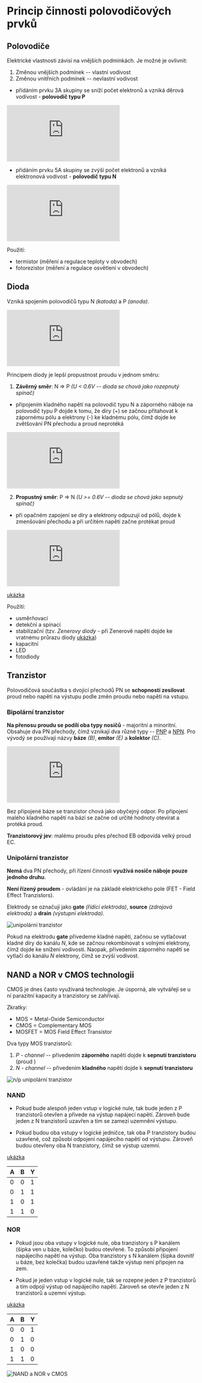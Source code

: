 # Princip činnosti polovodičových prvků

## Polovodiče

Elektrické vlastnosti závisí na vnějších podmínkách.
Je možné je ovlivnit:

1) Změnou vnějších podmínek -- vlastní vodivost
2) Změnou vnitřních podmínek -- nevlastní vodivost

  - přidáním prvku 3A skupiny se sníží počet elektronů a vzniká děrová vodivost - **polovodič typu P**

  ![děrová vodivost](http://szz.g6.cz/lib/exe/fetch.php?cache=&media=temata:01-polovodice:f2-6.jpg)

  - přidáním prvku 5A skupiny se zvýší počet elektronů a vzníká elektronová vodivost - **polovodič typu N**

  ![elektronová vodivost](http://szz.g6.cz/lib/exe/fetch.php?cache=&media=temata:01-polovodice:f2-5.jpg)

Použití:
 
- termistor (měření a regulace teploty v obvodech)
- fotorezistor (měření a regulace osvětlení v obvodech)

## Dioda

Vzniká spojením polovodičů typu N *(katoda)* a P *(anoda)*.

![dioda](http://szz.g6.cz/lib/exe/fetch.php?cache=&media=temata:01-polovodice:f2-17.gif)

Principem diody je lepší propustnost proudu v jednom směru:

1) **Závěrný směr**: N ⇒ P *(U < 0.6V -- dioda se chová jako rozepnutý spínač)*

  - připojením kladného napětí na polovodič typu N a záporného náboje na polovodič typu P dojde k tomu, že díry (+) se začnou přitahovat k zápornému pólu a elektrony (-) ke kladnému pólu, čímž dojde ke zvětšování PN přechodu a proud neprotéká
  
  ![závěrný směr](http://szz.g6.cz/lib/exe/fetch.php?cache=&media=temata:01-polovodice:z2-3.gif)

2) **Propustný směr**: P ⇒ N *(U >= 0.6V -- dioda se chová jako sepnutý spínač)*

  - při opačném zapojení se díry a elektrony odpuzují od pólů, dojde k zmenšování přechodu a při určitém napětí začne protékat proud
  
  ![propustný směr](http://szz.g6.cz/lib/exe/fetch.php?cache=&media=temata:01-polovodice:z2-2.gif)

  [ukázka](http://www.falstad.com/circuit/e-diodevar.html)

Použítí:

- usměrňovací
- detekční a spínací
- stabilizační (tzv. *Zenerovy diody* - při Zenerově napětí dojde ke vratnému průrazu diody [ukázka](http://www.falstad.com/circuit/e-zeneriv.html))
- kapacitní
- LED
- fotodiody

## Tranzistor

Polovodičová součástka s dvojicí přechodů PN se **schopností zesilovat** proud nebo napětí na výstupu podle změn proudu nebo napětí na vstupu.

### Bipolární tranzistor

**Na přenosu proudu se podílí oba typy nosičů** - majoritní a minoritní.
Obsahuje dva PN přechody, čímž vznikají dva různé typy -- [PNP](http://www.falstad.com/circuit/e-pnp.html) a [NPN](http://www.falstad.com/circuit/e-npn.html).
Pro vývodý se používají názvy **báze** *(B)*, **emitor** *(E)* a **kolektor** *(C)*.

![bipolární tranzistor](http://szz.g6.cz/lib/exe/fetch.php?cache=&media=temata:01-polovodice:zapojtranzistor.png)

Bez připojené báze se tranzistor chová jako obyčejný odpor. Po připojení malého kladného napětí na bázi se začne od určité hodnoty otevírat a protéká proud.

**Tranzistorový jev**: malému proudu přes přechod EB odpovídá velký proud EC.

### Unipolární tranzistor

**Nemá** dva PN přechody, při řízení činnosti **využívá nosiče náboje pouze jednoho druhu**.

**Není řízený proudem** - ovládání je na základě elektrického pole (FET - Field Effect Tranzistors).

Elektrody se označují jako **gate** *(řídící elektroda)*, **source** *(zdrojová elektroda)* a **drain** *(výstupní elektroda)*.

![unipolární tranzistor](https://upload.wikimedia.org/wikipedia/commons/thumb/7/79/Lateral_mosfet.svg/2000px-Lateral_mosfet.svg.png)

Pokud na elektrodu **gate** přivedeme kladné napětí, začnou se vytlačovat kladné díry do kanálu *N*, kde se začnou rekombinovat s volnými elektrony, čímž dojde ke snížení vodivosti. Naopak, přivedením záporného napětí se vytlačí do kanálu *N* elektrony, čímž se zvýší vodivost.

## NAND a NOR v CMOS technologii

CMOS je dnes často využívaná technologie. Je úsporná, ale vytvářejí se u ní parazitní kapacity a tranzistory se zahřívají.

Zkratky:

- MOS = Metal-Oxide Semiconductor
- CMOS = Complementary MOS
- MOSFET = MOS Field Effect Transistor

Dva typy MOS tranzistorů:

1) *P - channel* -- přivedením **záporného** napětí dojde k **sepnutí tranzistoru** (proud )
2) *N - channel* -- přivedením **kladného** napětí dojde k **sepnutí tranzistoru**

![n/p unipolární tranzistor](http://1.bp.blogspot.com/-KS7Eky8DL3M/TVP8VuNtfWI/AAAAAAAAAXw/JYjUKABGjc0/s1600/4.48.png)

### NAND

- Pokud bude alespoň jeden vstup v logické nule, tak bude jeden z P tranzistorů otevřen a přivede na výstup napájecí napětí. Zároveň bude jeden z N tranzistorů uzavřen a tím se zamezí uzemnění výstupu.

- Pokud budou oba vstupy v logické jedničce, tak oba P tranzistory budou uzavřené, což způsobí odpojení napájecího napětí od výstupu. Zároveň budou otevřeny oba N tranzistory, čímž se výstup uzemní.

[ukázka](http://www.falstad.com/circuit/e-cmosnand.html)

| A | B | Y |
| - | - | - |
| 0 | 0 | 1 |
| 0 | 1 | 1 |
| 1 | 0 | 1 |
| 1 | 1 | 0 | 

### NOR

- Pokud jsou oba vstupy v logické nule, oba tranzistory s P kanálem (šipka ven u báze, kolečko) budou otevřené. To způsobí připojení napájecího napětí na výstup. Oba tranzistory s N kanálem (šipka dovnitř u báze, bez kolečka) budou uzavřené takže výstup není připojen na zem.

- Pokud je jeden vstup v logické nule, tak se rozepne jeden z P tranzistorů a tím odpojí výstup od napájecího napětí. Zároveň se otevře jeden z N tranzistorů a uzemní výstup. 

[ukázka](http://www.falstad.com/circuit/e-cmosnor.html)

| A | B | Y |
| - | - | - |
| 0 | 0 | 1 |
| 0 | 1 | 0 |
| 1 | 0 | 0 |
| 1 | 1 | 0 |

![NAND a NOR v CMOS](http://fourier.eng.hmc.edu/e84/lectures/figures/CMOSnandnor.gif)
